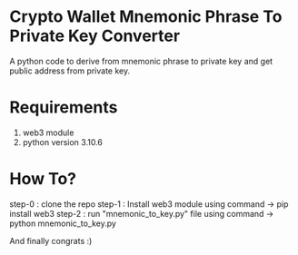 # Crypto Wallet Mnemonic Phrase To Private Key Converter
A python code to derive from mnemonic phrase to private key and get public address from private key.

# Requirements

1. web3 module
2. python version 3.10.6


# How To?

step-0 : clone the repo
step-1 : Install web3 module using command -> pip install web3
step-2 : run "mnemonic_to_key.py" file using command -> python mnemonic_to_key.py


And finally congrats :)


